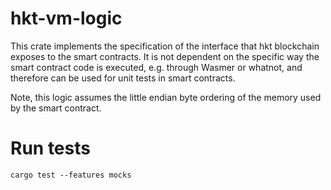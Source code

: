 # hkt-vm-logic

This crate implements the specification of the interface that hkt blockchain exposes to the smart contracts.
It is not dependent on the specific way the smart contract code is executed, e.g. through Wasmer or whatnot, and
therefore can be used for unit tests in smart contracts.

Note, this logic assumes the little endian byte ordering of the memory used by the smart contract.

# Run tests

`cargo test --features mocks`
